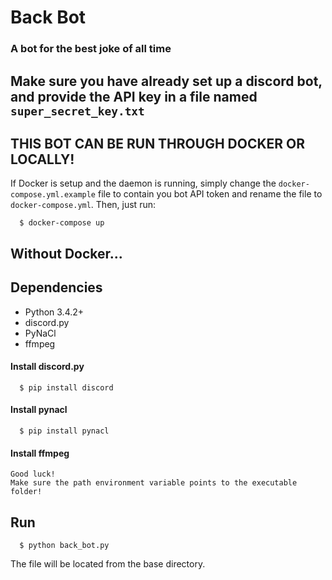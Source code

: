 # Back Bot
### A bot for the best joke of all time

## Make sure you have already set up a discord bot, and provide the API key in a file named `super_secret_key.txt`

## THIS BOT CAN BE RUN THROUGH DOCKER OR LOCALLY!
If Docker is setup and the daemon is running, simply change the
`docker-compose.yml.example` file to contain you bot API token and rename
the file to `docker-compose.yml`. Then, just run:

```shell_session
  $ docker-compose up
```

## Without Docker...

## Dependencies
* Python 3.4.2+
* discord.py
* PyNaCl
* ffmpeg

#### Install discord.py

```shell_session
  $ pip install discord
```

#### Install pynacl

```shell_session
  $ pip install pynacl
```

#### Install ffmpeg

    Good luck!
    Make sure the path environment variable points to the executable folder!

## Run

```shell_session
  $ python back_bot.py
```


The file will be located from the base directory.
